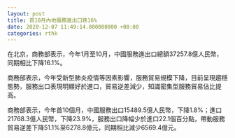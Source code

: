 ```yaml
---
layout: post
title: 首10月內地服務進出口跌16%
date: 2020-12-07 11:49:14.000000000 +08:00
categories: rthk
---
```


在北京，商務部表示，今年1月至10月，中國服務進出口總額37257.8億人民幣，同期相比下降16.1%。

商務部表示，今年受新型肺炎疫情等因素影響，服務貿易規模下降，目前呈現趨穩態勢，服務出口表現明顯好於進口，貿易逆差減少，知識密集型服務貿易佔比提高。

商務部表示，今年首10個月，中國服務出口15489.5億人民幣，下降1.8%；進口21768.3億人民幣，下降23.9%，服務出口降幅少於進口22.1個百分點，帶動服務貿易逆差下降51.1%至6278.8億元，同期相比減少6569.4億元。

